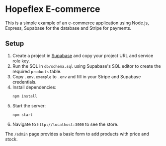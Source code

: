# Hopeflex E-commerce

This is a simple example of an e-commerce application using Node.js, Express, Supabase for the database and Stripe for payments.

## Setup

1. Create a project in [Supabase](https://supabase.com) and copy your project URL and service role key.
2. Run the SQL in `db/schema.sql` using Supabase's SQL editor to create the required `products` table.
3. Copy `.env.example` to `.env` and fill in your Stripe and Supabase credentials.
4. Install dependencies:
   ```bash
   npm install
   ```
5. Start the server:
   ```bash
   npm start
   ```
6. Navigate to `http://localhost:3000` to see the store.

The `/admin` page provides a basic form to add products with price and stock.
